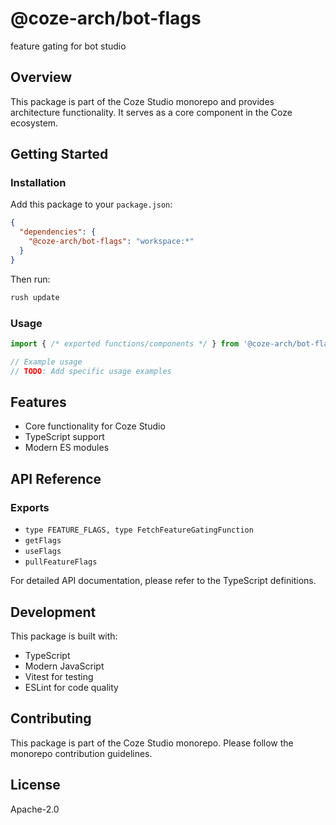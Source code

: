 # @coze-arch/bot-flags

feature gating for bot studio

## Overview

This package is part of the Coze Studio monorepo and provides architecture functionality. It serves as a core component in the Coze ecosystem.

## Getting Started

### Installation

Add this package to your `package.json`:

```json
{
  "dependencies": {
    "@coze-arch/bot-flags": "workspace:*"
  }
}
```

Then run:

```bash
rush update
```

### Usage

```typescript
import { /* exported functions/components */ } from '@coze-arch/bot-flags';

// Example usage
// TODO: Add specific usage examples
```

## Features

- Core functionality for Coze Studio
- TypeScript support
- Modern ES modules

## API Reference

### Exports

- `type FEATURE_FLAGS, type FetchFeatureGatingFunction`
- `getFlags`
- `useFlags`
- `pullFeatureFlags`


For detailed API documentation, please refer to the TypeScript definitions.

## Development

This package is built with:

- TypeScript
- Modern JavaScript
- Vitest for testing
- ESLint for code quality

## Contributing

This package is part of the Coze Studio monorepo. Please follow the monorepo contribution guidelines.

## License

Apache-2.0
